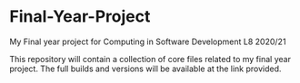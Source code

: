 # Final-Year-Project
My Final year project for Computing in Software Development L8  2020/21

This repository will contain a collection of core files related to my final year project. The full builds and versions will be available at the link provided.
